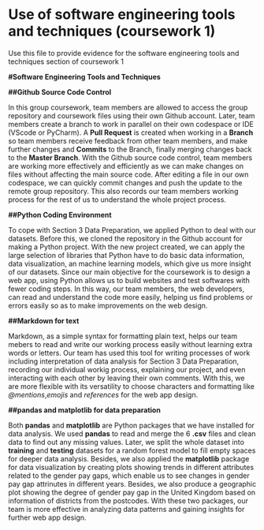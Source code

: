 # Use of software engineering tools and techniques (coursework 1)

Use this file to provide evidence for the software engineering tools and techniques section of coursework 1

**#Software Engineering Tools and Techniques**


**##Github Source Code Control**
 
In this group coursework, team members are allowed to access the group repository and coursework files using their own Github account. Later, team members create a branch to work in parallel on their own codespace or IDE (VScode or PyCharm). A **Pull Request** is created when working in a **Branch** so team members receive feedback from other team members, and make further changes and **Commits** to the Branch, finally merging changes back to the **Master Branch**. With the Github source code control, team members are working more effectively and efficiently as we can make changes on files without affecting the main source code. After editing a file in our own codespace, we can quickly commit changes and push the update to the remote group repository. This also records our team members working process for the rest of us to understand the whole project process.

**##Python Coding Environment**
  
To cope with Section 3 Data Preparation, we applied Python to deal with our datasets. Before this, we cloned the repository in the Github account for making a Python project. With the new project created, we can apply the large selection of libraries that Python have to do basic data information, data visualization, an machine learning models, which give us more insight of our datasets. Since our main objective for the coursework is to design a web app, using Python allows us to build websites and test softwares with fewer coding steps. In this way, our team members, the web developers, can read and understand the code more easily, helping us find problems or errors easily so as to make improvements on the web design. 

**##Markdown for text**

Markdown, as a simple syntax for formatting plain text, helps our team mebers to read and write our working process easily without learning extra words or letters. Our team has used this tool for writing processes of work including interpretation of data analysis for Section 3 Data Preparation, recording our individual workig process, explaining our project, and even interacting with each other by leaving their own comments. With this, we are more flexible with its versatility to choose characters and formatting like *@mentions*,*emojis* and *references* for the web app design. 


**##pandas and matplotlib for data preparation**

Both **pandas** and **matplotlib** are Python packages that we have installed for data analysis. We used **pandas** to read and merge the 6 **.csv** files and clean data to find out any missing values. Later, we split the whole dataset into **training** and **testing** datasets for a random forest model to fill empty spaces for deeper data analysis. Besides, we also applied the **matplotlib** package for data visualization by creating plots showing trends in different attributes related to the gender pay gaps, which enable us to see changes in gender pay gap attrinutes in different years. Besides, we also produce a geographic plot showing the degree of gender pay gap in the United Kingdom based on information of districts from the postcodes. With these two packages, our team is more effective in analyzing data patterns and gaining insights for further web app design.
